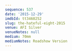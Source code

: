 ```yaml
---
sequence: 537
date: '2015-12-29'
imdbId: tt3460252
slug: the-hateful-eight-2015
venue: AFI Silver
venueNotes: null
medium: 70mm
mediumNotes: Roadshow Version
---
```


